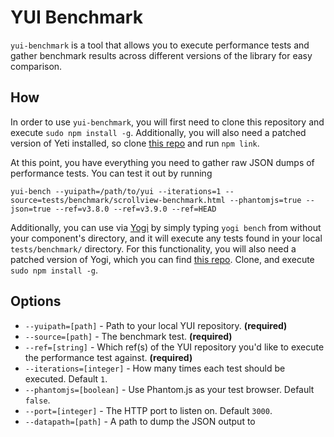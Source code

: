 YUI Benchmark
===

`yui-benchmark` is a tool that allows you to execute performance tests and gather benchmark results across different versions of the library for easy comparison.

How
---
In order to use `yui-benchmark`, you will first need to clone this repository and execute `sudo npm install -g`.  Additionally, you will also need a patched version of Yeti installed, so clone [this repo](https://github.com/derek/yeti/) and run `npm link`.

At this point, you have everything you need to gather raw JSON dumps of performance tests.  You can test it out by running

```
yui-bench --yuipath=/path/to/yui --iterations=1 --source=tests/benchmark/scrollview-benchmark.html --phantomjs=true --json=true --ref=v3.8.0 --ref=v3.9.0 --ref=HEAD
```

Additionally, you can use via [Yogi](https://github.com/yui/yogi) by simply typing `yogi bench` from without your component's directory, and it will execute any tests found in your local `tests/benchmark/` directory.  For this functionality, you will also need a patched version of Yogi, which you can find [this repo](https://github.com/derek/yogi/).  Clone, and execute `sudo npm install -g`.


Options
---

* ``--yuipath=[path]`` - Path to your local YUI repository. **(required)**
* ``--source=[path]`` - The benchmark test. **(required)**
* ``--ref=[string]`` - Which ref(s) of the YUI repository you'd like to execute the performance test against. **(required)**
* ``--iterations=[integer]`` - How many times each test should be executed. Default `1`.
* ``--phantomjs=[boolean]`` - Use Phantom.js as your test browser. Default `false`.
* ``--port=[integer]`` - The HTTP port to listen on. Default `3000`.
* ``--datapath=[path]`` - A path to dump the JSON output to